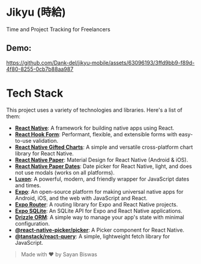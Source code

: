 # Jikyu (時給)

Time and Project Tracking for Freelancers

## Demo:
https://github.com/Dank-del/jikyu-mobile/assets/63096193/3ffd9bb9-f89d-4f80-8255-0cb7b88aa987

# Tech Stack

This project uses a variety of technologies and libraries. Here's a list of them:

- **[React Native](https://reactnative.dev/)**: A framework for building native apps using React.
- **[React Hook Form](https://react-hook-form.com/)**: Performant, flexible, and extensible forms with easy-to-use validation.
- **[React Native Gifted Charts](https://github.com/FaridSafi/react-native-gifted-charts)**: A simple and versatile cross-platform chart library for React Native.
- **[React Native Paper](https://callstack.github.io/react-native-paper/)**: Material Design for React Native (Android & iOS).
- **[React Native Paper Dates](https://github.com/callstack/react-native-paper-dates)**: Date picker for React Native, light, and does not use modals (works on all platforms).
- **[Luxon](https://moment.github.io/luxon/)**: A powerful, modern, and friendly wrapper for JavaScript dates and times.
- **[Expo](https://expo.dev/)**: An open-source platform for making universal native apps for Android, iOS, and the web with JavaScript and React.
- **[Expo Router](https://docs.expo.dev/)**: A routing library for Expo and React Native projects.
- **[Expo SQLite](https://docs.expo.dev/)**: An SQLite API for Expo and React Native applications.
- **[Drizzle ORM](https://github.com/caminofinancial/drizzle-orm)**: A simple way to manage your app's state with minimal configuration.
- **[@react-native-picker/picker](https://github.com/react-native-picker/picker)**: A Picker component for React Native.
- **[@tanstack/react-query](https://github.com/tannerlinsley/react-query)**: A simple, lightweight fetch library for JavaScript.

> Made with ❤️ by Sayan Biswas
